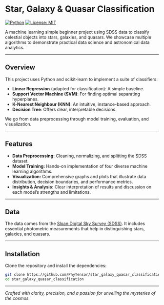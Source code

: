 # Star, Galaxy & Quasar Classification

[![Python](https://img.shields.io/badge/Python-3.8%2B-blue.svg)](https://www.python.org/) [![License: MIT](https://img.shields.io/badge/License-MIT-yellow.svg)](LICENSE)

A machine learning simple beginner project using SDSS data to classify celestial objects into stars, galaxies, and quasars. We showcase multiple algorithms to demonstrate practical data science and astronomical data analytics.

---

## Overview

This project uses Python and scikit-learn to implement a suite of classifiers:

- **Linear Regression** (adapted for classification): A simple baseline.
- **Support Vector Machine (SVM)**: For finding optimal separating hyperplanes.
- **K-Nearest Neighbour (KNN)**: An intuitive, instance-based approach.
- **Decision Tree**: Offers clear, interpretable decisions.

We go from data preprocessing through model training, evaluation, and visualization. 

---

## Features

- **Data Preprocessing:** Cleaning, normalizing, and splitting the SDSS dataset.
- **Model Training:** Hands-on implementation of four diverse machine learning algorithms.
- **Visualization:** Comprehensive graphs and plots that illustrate data distribution, decision boundaries, and performance metrics.
- **Insights & Analysis:** Clear interpretation of results and discussion on each model’s strengths and limitations.

---

## Data

The data comes from the [Sloan Digital Sky Survey (SDSS)](http://www.sdss.org/). It includes essential photometric measurements that help in distinguishing stars, galaxies, and quasars.

---

## Installation

Clone the repository and install the dependencies:

```bash
git clone https://github.com/PhyTensor/star_galaxy_quasar_classification.git
cd star_galaxy_quasar_classification
```

---

*Crafted with clarity, precision, and a passion for unveiling the mysteries of the cosmos.*

